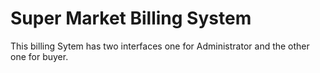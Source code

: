 # Super Market Billing System
 This billing Sytem has two interfaces one for Administrator and the other one for buyer.
